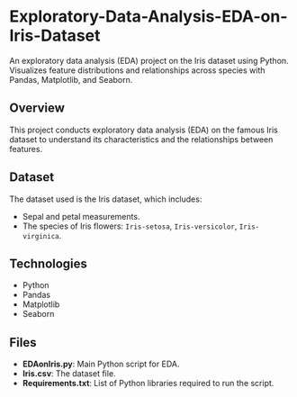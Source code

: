 # Exploratory-Data-Analysis-EDA-on-Iris-Dataset
An exploratory data analysis (EDA) project on the Iris dataset using Python. Visualizes feature distributions and relationships across species with Pandas, Matplotlib, and Seaborn.

## Overview
This project conducts exploratory data analysis (EDA) on the famous Iris dataset to understand its characteristics and the relationships between features.

## Dataset
The dataset used is the Iris dataset, which includes:
- Sepal and petal measurements.
- The species of Iris flowers: `Iris-setosa`, `Iris-versicolor`, `Iris-virginica`.

## Technologies
- Python
- Pandas
- Matplotlib
- Seaborn

## Files
- **EDAonIris.py**: Main Python script for EDA.
- **Iris.csv**: The dataset file.
- **Requirements.txt**: List of Python libraries required to run the script.
